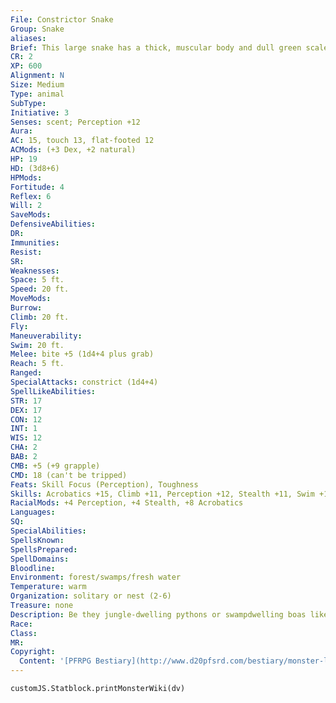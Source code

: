 ```yaml
---
File: Constrictor Snake
Group: Snake
aliases: 
Brief: This large snake has a thick, muscular body and dull green scales decorated with dirty brown stripes.
CR: 2
XP: 600
Alignment: N
Size: Medium
Type: animal
SubType: 
Initiative: 3
Senses: scent; Perception +12
Aura: 
AC: 15, touch 13, flat-footed 12
ACMods: (+3 Dex, +2 natural)
HP: 19
HD: (3d8+6)
HPMods: 
Fortitude: 4
Reflex: 6
Will: 2
SaveMods: 
DefensiveAbilities: 
DR: 
Immunities: 
Resist: 
SR: 
Weaknesses: 
Space: 5 ft.
Speed: 20 ft.
MoveMods: 
Burrow: 
Climb: 20 ft.
Fly: 
Maneuverability: 
Swim: 20 ft.
Melee: bite +5 (1d4+4 plus grab)
Reach: 5 ft.
Ranged: 
SpecialAttacks: constrict (1d4+4)
SpellLikeAbilities: 
STR: 17
DEX: 17
CON: 12
INT: 1
WIS: 12
CHA: 2
BAB: 2
CMB: +5 (+9 grapple)
CMD: 18 (can't be tripped)
Feats: Skill Focus (Perception), Toughness
Skills: Acrobatics +15, Climb +11, Perception +12, Stealth +11, Swim +11
RacialMods: +4 Perception, +4 Stealth, +8 Acrobatics
Languages: 
SQ: 
SpecialAbilities: 
SpellsKnown: 
SpellsPrepared: 
SpellDomains: 
Bloodline: 
Environment: forest/swamps/fresh water
Temperature: warm
Organization: solitary or nest (2-6)
Treasure: none
Description: Be they jungle-dwelling pythons or swampdwelling boas like the anaconda, constrictor snakes are among the most deadly predatory animals of the tropical wilds.  Fortunately, these large snakes are relatively passive, save for when they are preparing to shed their skins or are particularly hungry. Nevertheless, the sinuous creatures are held in fear by many societies who often ascribe fiendish qualities to them.  The constrictor snake presented here is a relatively small one.  You can create stats for a larger maneater like an anaconda by applying the advanced and giant simple templates, or by advancing the stats above to a 7 HD Large snake (CR 5), or even a 14 HD Huge snake (CR 10).
Race: 
Class: 
MR: 
Copyright:
  Content: '[PFRPG Bestiary](http://www.d20pfsrd.com/bestiary/monster-listings/animals/reptiles/snake/constrictor)'
---
```

```dataviewjs
customJS.Statblock.printMonsterWiki(dv)
```
